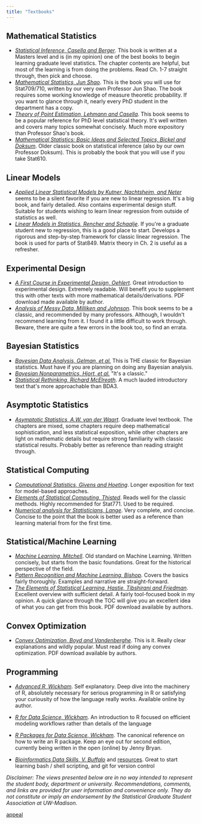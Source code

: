 ```yaml
---
title: "Textbooks"
---
```


## Mathematical Statistics

* [*Statistical Inference, Casella and Berger*](https://search.library.wisc.edu/catalog/9910206891502121). This book is written at a
  Masters level and is (in my opinion) one of the best books to begin learning
  graduate level statistics. The chapter contents are helpful, but most of the
  learning is from doing the problems. Read Ch. 1-7 straight through, then pick and choose.
* [*Mathematical Statistics, Jun Shao*](https://search.library.wisc.edu/catalog/9910903294602121). This is the book you will use for
  Stat709/710, written by our very own Professor Jun Shao. The book requires some working
  knowledge of measure theoretic probability. If you want to glance through it, nearly every PhD student in the department has a copy.
* [*Theory of Point Estimation, Lehmann and Casella*](https://search.library.wisc.edu/catalog/9911032002902121). This book seems to be a
  popular reference for PhD level statistical theory. It's well written and
  covers many topics somewhat concisely. Much more expository than Professor Shao's book.
* [*Mathematical Statistics: Basic Ideas and Selected Topics, Bickel and
  Doksum*](https://search.library.wisc.edu/catalog/999915339002121). Older classic book on statistical inference (also by our own Professor Doksum). This is probably the
  book that you will use if you take Stat610.

## Linear Models

* [*Applied Linear Statistical Models by Kutner, Nachtsheim, and Neter*](https://search.library.wisc.edu/catalog/999993224902121) seems to be a silent favorite if you are new to linear regression. It's a big book, and fairly detailed. Also contains experimental design stuff. Suitable for students wishing to learn linear regression from outside of statistics as well.
* [*Linear Models in Statistics, Rencher and Schaalje*](https://search.library.wisc.edu/catalog/9910084565502121). If you're a graduate student new to regression, this is a good place to start. Develops a rigorous and step-by-step framework for classic linear regression. The book is used for parts of Stat849. Matrix theory in Ch. 2 is useful as a refresher.

## Experimental Design

* [*A First Course in Experimental Design, Oehlert*](http://users.stat.umn.edu/~gary/Book.html). Great introduction to experimental design. Extremely readable. Will benefit you to supplement this with other texts with more mathematical details/derivations. PDF download made available by author.
* [*Analysis of Messy Data, Milliken and Johnson*](https://search.library.wisc.edu/catalog/9910072994002121). This book seems to be a classic, and recommended by many professors. Although, I wouldn't recommend learning from it. I found it a little difficult to work through. Beware, there are quite a few errors in the book too, so find an errata.


## Bayesian Statistics

* [*Bayesian Data Analysis, Gelman, et al.*](https://search.library.wisc.edu/catalog/9910191568002121) This is THE classic for Bayesian statistics. Must have if you are planning on doing any Bayesian analysis.
* [*Bayesian Nonparametrics, Hjort, et al.*](https://search.library.wisc.edu/catalog/9910089493702121) "It's a classic."
* [*Statistical Rethinking, Richard McElreath*](https://search.library.wisc.edu/catalog/9912140533102121). A much lauded introductory text that's more approachable than BDA3.

## Asymptotic Statistics

* [*Asymptotic Statistics, A.W. van der Waart*](https://search.library.wisc.edu/catalog/9910921735502121). Graduate level textbook. The chapters are mixed, some chapters require deep mathematical sophistication, and less statistical exposition, while other chapters are light on mathematic details but require strong familiarity with classic statistical results. Probably better as reference than reading straight through.

## Statistical Computing

* [*Computational Statistics, Givens and Hoeting*](https://search.library.wisc.edu/catalog/9912217600102121). Longer exposition for  text for model-based approaches.
* [*Elements of Statistical Computing, Thisted*](https://search.library.wisc.edu/catalog/999588883802121). Reads well for the classic methods. Highly recommended for Stat771. Used to be required.
* [*Numerical analysis for Statisticians, Lange*](https://search.library.wisc.edu/catalog/999936725402121). Very complete, and concise. Concise to the point that the book is better used as a reference than learning material from for the first time.

## Statistical/Machine Learning

* [*Machine Learning, Mitchell*](https://search.library.wisc.edu/catalog/999810531202121). Old standard on Machine Learning. Written concisely, but starts from the basic foundations. Great for the historical perspective of the field.
* [*Pattern Recognition and Machine Learning, Bishop*](https://search.library.wisc.edu/catalog/9910032530902121). Covers the basics fairly thoroughly. Examples and narrative are straight-forward.
* [*The Elements of Statistical Learning, Hastie, Tibshirani and Friedman*](https://web.stanford.edu/~hastie/ElemStatLearn/). Excellent overview with sufficient detail. A fairly tool-focused book in my opinion. A quick glance through the TOC will give you an excellent idea of what you can get from this book. PDF download available by authors.

## Convex Optimization

* [*Convex Optimization, Boyd and Vandenberghe*](http://web.stanford.edu/~boyd/cvxbook/). This is it. Really clear explanations and wildly popular. Must read if doing any convex optimization. PDF download available by authors.

## Programming

* [*Advanced R, Wickham*](https://adv-r.hadley.nz/). Self explanatory. Deep dive into the machinery of R, absolutely necessary for serious programming in R or satisfying your curiousity of how the language really works. Available online by author.

* [*R for Data Science, Wickham*](http://r4ds.had.co.nz/). An introduction to R focused on efficient modeling workflows rather than details of the language

* [*R Packages for Data Science, Wickham*](http://r-pkgs.had.co.nz/). The canonical reference on how to write an R package. Keep an eye out for second edition, currently being written in the open (online) by Jenny Bryan.

* [*Bioinformatics Data Skills, V. Buffalo*](http://shop.oreilly.com/product/0636920030157.do)
  and [resources](https://github.com/vsbuffalo/bds-files).
  Great to start learning bash / shell scripting, and git for version control

*Disclaimer: The views presented below are in no way intended to represent the student body, department or university. Recommendations, comments, and links are provided for user information and convenience only. They do not constitute or imply an endorsement by the Statistical Graduate Student Association at UW-Madison.*

[appeal](appeal.md ':include')

